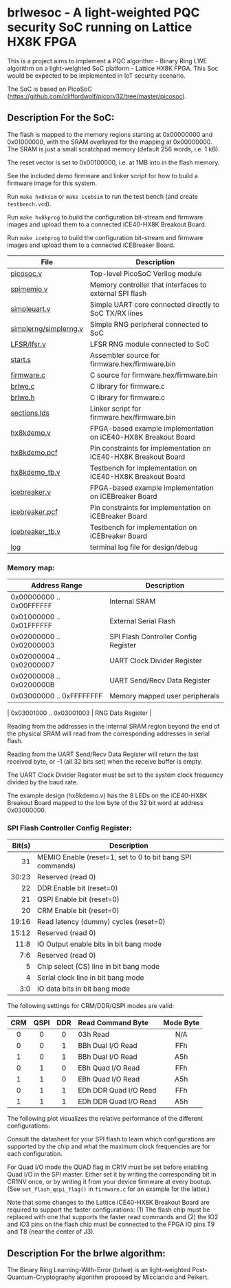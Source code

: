 # brlwesoc - A light-weighted PQC security SoC running on Lattice HX8K FPGA

This is a project aims to implement a PQC algorithm - Binary Ring LWE algorithm on a light-weighted SoC platform - Lattice HX8K FPGA. This Soc would be expected to be implemented in IoT security scenario. 

The SoC is based on PicoSoC (https://github.com/cliffordwolf/picorv32/tree/master/picosoc). 

## Description For the SoC:

The flash is mapped to the memory regions starting at 0x00000000 and
0x01000000, with the SRAM overlayed for the mapping at 0x00000000. The SRAM
is just a small scratchpad memory (default 256 words, i.e. 1 kB).

The reset vector is set to 0x00100000, i.e. at 1MB into in the flash memory.

See the included demo firmware and linker script for how to build a firmware
image for this system.

Run `make hx8ksim` or `make icebsim` to run the test bench (and create `testbench.vcd`).

Run `make hx8kprog` to build the configuration bit-stream and firmware images
and upload them to a connected iCE40-HX8K Breakout Board.

Run `make icebprog` to build the configuration bit-stream and firmware images
and upload them to a connected iCEBreaker Board.

| File                              | Description                                                     |
| --------------------------------- | --------------------------------------------------------------- |
| [picosoc.v](picosoc.v)            | Top-level PicoSoC Verilog module                                |
| [spimemio.v](spimemio.v)          | Memory controller that interfaces to external SPI flash         |
| [simpleuart.v](simpleuart.v)      | Simple UART core connected directly to SoC TX/RX lines          |
| [simplerng/simplerng.v](simplerng.v)| Simple RNG peripheral connected to SoC                        |
| [LFSR/lfsr.v](lfsr.v)             | LFSR RNG module connected to SoC                                |
| [start.s](start.s)                | Assembler source for firmware.hex/firmware.bin                  |
| [firmware.c](firmware.c)          | C source for firmware.hex/firmware.bin                          |
| [brlwe.c](brlwe.c)          	    | C library for firmware.c                                        |
| [brlwe.h](brlwe.h)          	    | C library for firmware.c                                        |
| [sections.lds](sections.lds)      | Linker script for firmware.hex/firmware.bin                     |
| [hx8kdemo.v](hx8kdemo.v)          | FPGA-based example implementation on iCE40-HX8K Breakout Board  |
| [hx8kdemo.pcf](hx8kdemo.pcf)      | Pin constraints for implementation on iCE40-HX8K Breakout Board |
| [hx8kdemo\_tb.v](hx8kdemo_tb.v)   | Testbench for implementation on iCE40-HX8K Breakout Board       |
| [icebreaker.v](hx8kdemo.v)        | FPGA-based example implementation on iCEBreaker Board           |
| [icebreaker.pcf](hx8kdemo.pcf)    | Pin constraints for implementation on iCEBreaker Board          |
| [icebreaker\_tb.v](hx8kdemo_tb.v) | Testbench for implementation on iCEBreaker Board                |
| [log](log)                        | terminal log file for design/debug                              |


### Memory map:

| Address Range            | Description                             |
| ------------------------ | --------------------------------------- |
| 0x00000000 .. 0x00FFFFFF | Internal SRAM                           |
| 0x01000000 .. 0x01FFFFFF | External Serial Flash                   |
| 0x02000000 .. 0x02000003 | SPI Flash Controller Config Register    |
| 0x02000004 .. 0x02000007 | UART Clock Divider Register             |
| 0x02000008 .. 0x0200000B | UART Send/Recv Data Register            |
| 0x03000000 .. 0xFFFFFFFF | Memory mapped user peripherals          |

| 0x03001000 .. 0x03001003 | RNG Data Register                       |

Reading from the addresses in the internal SRAM region beyond the end of the
physical SRAM will read from the corresponding addresses in serial flash.

Reading from the UART Send/Recv Data Register will return the last received
byte, or -1 (all 32 bits set) when the receive buffer is empty.

The UART Clock Divider Register must be set to the system clock frequency
divided by the baud rate.

The example design (hx8kdemo.v) has the 8 LEDs on the iCE40-HX8K Breakout Board
mapped to the low byte of the 32 bit word at address 0x03000000.

### SPI Flash Controller Config Register:

| Bit(s) | Description                                               |
| -----: | --------------------------------------------------------- |
|     31 | MEMIO Enable (reset=1, set to 0 to bit bang SPI commands) |
|  30:23 | Reserved (read 0)                                         |
|     22 | DDR Enable bit (reset=0)                                  |
|     21 | QSPI Enable bit (reset=0)                                 |
|     20 | CRM Enable bit (reset=0)                                  |
|  19:16 | Read latency (dummy) cycles (reset=0)                     |
|  15:12 | Reserved (read 0)                                         |
|   11:8 | IO Output enable bits in bit bang mode                    |
|    7:6 | Reserved (read 0)                                         |
|      5 | Chip select (CS) line in bit bang mode                    |
|      4 | Serial clock line in bit bang mode                        |
|    3:0 | IO data bits in bit bang mode                             |

The following settings for CRM/DDR/QSPI modes are valid:

| CRM | QSPI | DDR | Read Command Byte     | Mode Byte |
| :-: | :--: | :-: | :-------------------- | :-------: |
|   0 |    0 |   0 | 03h Read              | N/A       |
|   0 |    0 |   1 | BBh Dual I/O Read     | FFh       |
|   1 |    0 |   1 | BBh Dual I/O Read     | A5h       |
|   0 |    1 |   0 | EBh Quad I/O Read     | FFh       |
|   1 |    1 |   0 | EBh Quad I/O Read     | A5h       |
|   0 |    1 |   1 | EDh DDR Quad I/O Read | FFh       |
|   1 |    1 |   1 | EDh DDR Quad I/O Read | A5h       |

The following plot visualizes the relative performance of the different configurations:

Consult the datasheet for your SPI flash to learn which configurations are supported
by the chip and what the maximum clock frequencies are for each configuration.

For Quad I/O mode the QUAD flag in CR1V must be set before enabling Quad I/O in the
SPI master. Either set it by writing the corresponding bit in CR1NV once, or by writing
it from your device firmware at every bootup. (See `set_flash_qspi_flag()` in
`firmware.c` for an example for the latter.)

Note that some changes to the Lattice iCE40-HX8K Breakout Board are required to support
the faster configurations: (1) The flash chip must be replaced with one that supports the
faster read commands and (2) the IO2 and IO3 pins on the flash chip must be connected to
the FPGA IO pins T9 and T8 (near the center of J3).

## Description For the brlwe algorithm:

The Binary Ring Learning-With-Error (brlwe) is an light-weighted Post-Quantum-Cryptography algorithm proposed by Micciancio and Peikert.

